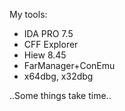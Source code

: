 My tools:
- IDA PRO 7.5
- CFF Explorer
- Hiew 8.45
- FarManager+ConEmu
- x64dbg, x32dbg

..Some things take time..
